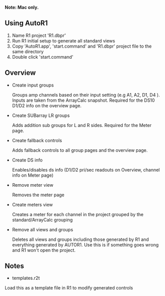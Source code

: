 **Note: Mac only.**

## Using AutoR1
1. Name R1 project 'R1.dbpr'
2. Run R1 initial setup to generate all standard views
3. Copy 'AutoR1.app', 'start.command' and 'R1.dbpr' project file to the same directory
4. Double click 'start.command'



## Overview
- Create input groups

  Groups amp channels based on their input setting (e.g A1, A2, D1, D4 ). Inputs are taken from the ArrayCalc snapshot. Required for the DS10 D1/D2 info on the overview page.

- Create SUBarray LR groups

  Adds addition sub groups for L and R sides. Required for the Meter page.

- Create fallback controls

  Adds fallback controls to all group pages and the overview page.

- Create DS info

  Enables/disables ds info (D1/D2 pri/sec readouts on Overview, channel info on Meter page)

- Remove meter view

  Removes the meter page

- Create meters view

  Creates a meter for each channel in the project grouped by the standard/ArrayCalc grouping

- Remove all views and groups

  Deletes all views and groups including those generated by R1 and everything generated by AUTOR1. Use this is if something goes wrong and R1 won't open the project.



## Notes
- templates.r2t

Load this as a template file in R1 to modify generated controls
